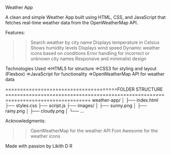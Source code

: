 Weather App

A clean and simple Weather App built using HTML, CSS, and JavaScript that fetches real-time weather data from the OpenWeatherMap API.

Features:
>>Search weather by city name
>>Displays temperature in Celsius
>>Shows humidity levels
>>Displays wind speed
>>Dynamic weather icons based on conditions
>>Error handling for incorrect or unknown city names
>>Responsive and minimalist design

Technologies Used
=>HTML5 for structure
=>CSS3 for styling and layout (Flexbox)
=>JavaScript for functionality
=>OpenWeatherMap API for weather data

======================================FOLDER STRUCTURE ===================================================================================
weather-app/
│
├── index.html
├── styles.css
├── script.js
├── images/
│   ├── sunny.png
│   ├── rainy.png
│   ├── cloudy.png
│   └── ...

Acknowledgments:
>>OpenWeatherMap for the weather API
>>Font Awesome for the weather icons

Made with passion by Likith D R 
